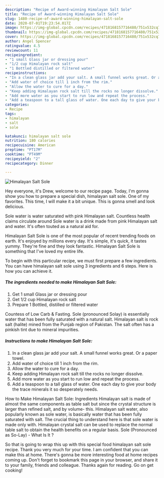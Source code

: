 ```yaml
---
description: "Recipe of Award-winning Himalayan Salt Sole"
title: "Recipe of Award-winning Himalayan Salt Sole"
slug: 1480-recipe-of-award-winning-himalayan-salt-sole
date: 2020-07-01T19:23:54.017Z
image: https://img-global.cpcdn.com/recipes/4718168157716480/751x532cq70/himalayan-salt-sole-recipe-main-photo.jpg
thumbnail: https://img-global.cpcdn.com/recipes/4718168157716480/751x532cq70/himalayan-salt-sole-recipe-main-photo.jpg
cover: https://img-global.cpcdn.com/recipes/4718168157716480/751x532cq70/himalayan-salt-sole-recipe-main-photo.jpg
author: Angel Spencer
ratingvalue: 4.5
reviewcount: 11
recipeingredient:
- "1 small Glass jar or dressing pour"
- "1/2 cup Himalayan rock salt"
- "1 Bottled distilled or filtered water"
recipeinstructions:
- "In a clean glass jar add your salt. A small funnel works great. Or a paper towel."
- "Add water of choice till 1 inch from the rim."
- "Allow the water to cure for a day."
- "Keep adding Himalayan rock salt till the rocks no longer dissolve."
- "Add more water as you start to run low and repeat the process."
- "Add a teaspoon to a tall glass of water. One each day to give your body the trace minerals it so desperately needs."
categories:
- Recipe
tags:
- himalayan
- salt
- sole

katakunci: himalayan salt sole 
nutrition: 180 calories
recipecuisine: American
preptime: "PT17M"
cooktime: "PT49M"
recipeyield: "2"
recipecategory: Dinner

---
```



![Himalayan Salt Sole](https://img-global.cpcdn.com/recipes/4718168157716480/751x532cq70/himalayan-salt-sole-recipe-main-photo.jpg)

Hey everyone, it's Drew, welcome to our recipe page. Today, I'm gonna show you how to prepare a special dish, himalayan salt sole. One of my favorites. This time, I will make it a bit unique. This is gonna smell and look delicious.

Sole water is water saturated with pink Himalayan salt. Countless health claims circulate around Sole water is a drink made from pink Himalayan salt and water. It&#39;s often touted as a natural aid for.

Himalayan Salt Sole is one of the most popular of recent trending foods on earth. It's enjoyed by millions every day. It's simple, it's quick, it tastes yummy. They're fine and they look fantastic. Himalayan Salt Sole is something that I've loved my entire life.


To begin with this particular recipe, we must first prepare a few ingredients. You can have himalayan salt sole using 3 ingredients and 6 steps. Here is how you can achieve it.

<!--inarticleads1-->

##### The ingredients needed to make Himalayan Salt Sole:

1. Get 1 small Glass jar or dressing pour
1. Get 1/2 cup Himalayan rock salt
1. Prepare 1 Bottled, distilled or filtered water


Countess of Low Carb &amp; Fasting. Sole (pronounced Solay) is essentially water that has been fully saturated with a natural salt. Himalayan salt is rock salt (halite) mined from the Punjab region of Pakistan. The salt often has a pinkish tint due to mineral impurities. 

<!--inarticleads2-->

##### Instructions to make Himalayan Salt Sole:

1. In a clean glass jar add your salt. A small funnel works great. Or a paper towel.
1. Add water of choice till 1 inch from the rim.
1. Allow the water to cure for a day.
1. Keep adding Himalayan rock salt till the rocks no longer dissolve.
1. Add more water as you start to run low and repeat the process.
1. Add a teaspoon to a tall glass of water. One each day to give your body the trace minerals it so desperately needs.


How to Make Himalayan Salt Sole: Ingredients Himalayan salt is made of almost the same components as table salt but since the crystal structure is larger than refined salt, and by volume- this. Himalayan salt water, also popularly known as sole water, is basically water that has been fully saturated with salt. The crucial thing to understand here is that sole water is made only with. Himalayan crystal salt can be used to replace the normal table salt to obtain the health benefits on a regular basis. Sole (Pronounced as So-Lay) - What Is It ? 

So that is going to wrap this up with this special food himalayan salt sole recipe. Thank you very much for your time. I am confident that you can make this at home. There's gonna be more interesting food at home recipes coming up. Don't forget to bookmark this page in your browser, and share it to your family, friends and colleague. Thanks again for reading. Go on get cooking!
